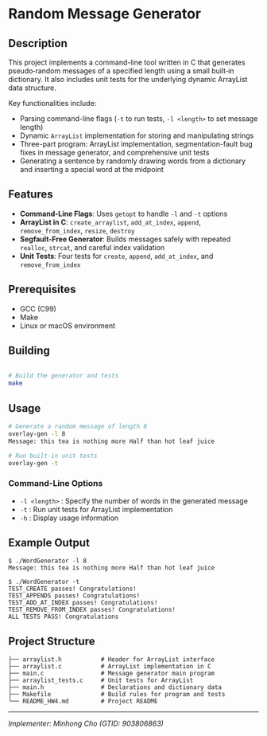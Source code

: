 # Random Message Generator

## Description

This project implements a command-line tool written in C that generates pseudo‑random messages of a specified length using a small built‑in dictionary. It also includes unit tests for the underlying dynamic ArrayList data structure.

Key functionalities include:

* Parsing command-line flags (`-t` to run tests, `-l <length>` to set message length)
* Dynamic `ArrayList` implementation for storing and manipulating strings
* Three-part program: ArrayList implementation, segmentation-fault bug fixes in message generator, and comprehensive unit tests
* Generating a sentence by randomly drawing words from a dictionary and inserting a special word at the midpoint

## Features

* **Command-Line Flags**: Uses `getopt` to handle `-l` and `-t` options
* **ArrayList in C**: `create_arraylist`, `add_at_index`, `append`, `remove_from_index`, `resize`, `destroy`
* **Segfault-Free Generator**: Builds messages safely with repeated `realloc`, `strcat`, and careful index validation
* **Unit Tests**: Four tests for `create`, `append`, `add_at_index`, and `remove_from_index`

## Prerequisites

* GCC (C99)
* Make
* Linux or macOS environment

## Building

```bash

# Build the generator and tests
make
```

## Usage

```bash
# Generate a random message of length 8
overlay-gen -l 8
Message: this tea is nothing more Half than hot leaf juice

# Run built-in unit tests
overlay-gen -t
```

### Command-Line Options

* `-l <length>` : Specify the number of words in the generated message
* `-t`          : Run unit tests for ArrayList implementation
* `-h`          : Display usage information

## Example Output

```
$ ./WordGenerator -l 8
Message: this tea is nothing more Half than hot leaf juice

$ ./WordGenerator -t
TEST_CREATE passes! Congratulations!
TEST_APPENDS passes! Congratulations!
TEST_ADD_AT_INDEX passes! Congratulations!
TEST_REMOVE_FROM_INDEX passes! Congratulations!
ALL TESTS PASS! Congratulations
```

## Project Structure

```
├── arraylist.h           # Header for ArrayList interface
├── arraylist.c           # ArrayList implementation in C
├── main.c                # Message generator main program
├── arraylist_tests.c     # Unit tests for ArrayList
├── main.h                # Declarations and dictionary data
├── Makefile              # Build rules for program and tests
└── README_HW4.md         # Project README
```

---

*Implementer: Minhong Cho (GTID: 903806863)*
